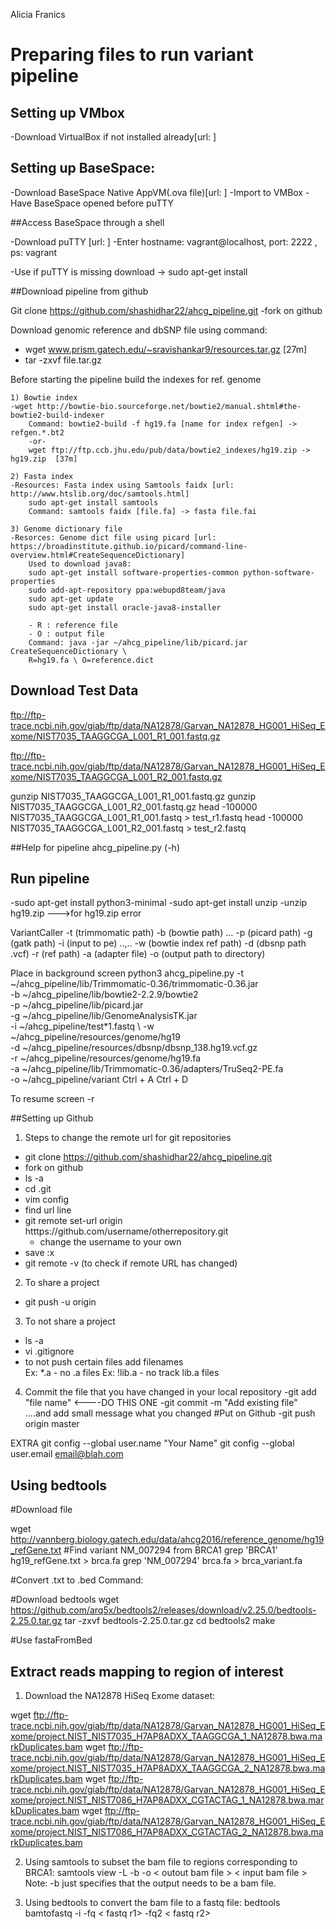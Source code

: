 Alicia Franics
# Preparing files to run variant pipeline

## Setting up VMbox
-Download VirtualBox if not installed already[url: ]

## Setting up BaseSpace:

-Download BaseSpace Native AppVM(.ova file)[url: ] 
-Import to VMBox
-Have BaseSpace opened before puTTY
	
##Access BaseSpace through a shell

-Download puTTY [url: ]
-Enter hostname: vagrant@localhost, port: 2222 , ps: vagrant

-Use if puTTY is missing download -> sudo apt-get install

##Download pipeline from github

Git clone https://github.com/shashidhar22/ahcg_pipeline.git
-fork on github 

Download genomic reference and dbSNP file using command:
- wget www.prism.gatech.edu/~sravishankar9/resources.tar.gz [27m]
- tar -zxvf file.tar.gz

Before starting the pipeline build the indexes for ref. genome
	
	1) Bowtie index
	-wget http://bowtie-bio.sourceforge.net/bowtie2/manual.shtml#the-bowtie2-build-indexer
		Command: bowtie2-build -f hg19.fa [name for index refgen] -> refgen.*.bt2
		-or-
		wget ftp://ftp.ccb.jhu.edu/pub/data/bowtie2_indexes/hg19.zip -> hg19.zip  [37m]

	2) Fasta index 
	-Resources: Fasta index using Samtools faidx [url: http://www.htslib.org/doc/samtools.html]
		sudo apt-get install samtools
		Command: samtools faidx [file.fa] -> fasta file.fai

	3) Genome dictionary file 
	-Resorces: Genome dict file using picard [url: https://broadinstitute.github.io/picard/command-line-overview.html#CreateSequenceDictionary]
		Used to download java8:
		sudo apt-get install software-properties-common python-software-properties
		sudo add-apt-repository ppa:webupd8team/java
		sudo apt-get update
		sudo apt-get install oracle-java8-installer

		- R : reference file
		- O : output file
		Command: java -jar ~/ahcg_pipeline/lib/picard.jar CreateSequenceDictionary \ 
		R=hg19.fa \ O=reference.dict

## Download Test Data

ftp://ftp-trace.ncbi.nih.gov/giab/ftp/data/NA12878/Garvan_NA12878_HG001_HiSeq_Exome/NIST7035_TAAGGCGA_L001_R1_001.fastq.gz

ftp://ftp-trace.ncbi.nih.gov/giab/ftp/data/NA12878/Garvan_NA12878_HG001_HiSeq_Exome/NIST7035_TAAGGCGA_L001_R2_001.fastq.gz

gunzip NIST7035_TAAGGCGA_L001_R1_001.fastq.gz
gunzip NIST7035_TAAGGCGA_L001_R2_001.fastq.gz
head -100000 NIST7035_TAAGGCGA_L001_R1_001.fastq > test_r1.fastq
head -100000 NIST7035_TAAGGCGA_L001_R2_001.fastq > test_r2.fastq

##Help for pipeline
ahcg_pipeline.py (-h)

## Run pipeline

-sudo apt-get install python3-minimal
-sudo apt-get install unzip 
-unzip hg19.zip --->for hg19.zip error

VariantCaller -t (trimmomatic path) 
	-b (bowtie path) ...
	-p (picard path)
	-g (gatk path)
	-i (input to pe)  ..,..
	-w (bowtie index ref path) 
	-d (dbsnp path .vcf)
	-r (ref path)
	-a (adapter file) 
	-o (output path to directory) 

Place in background
screen
python3 ahcg_pipeline.py -t ~/ahcg_pipeline/lib/Trimmomatic-0.36/trimmomatic-0.36.jar \
-b ~/ahcg_pipeline/lib/bowtie2-2.2.9/bowtie2 \
-p ~/ahcg_pipeline/lib/picard.jar \
-g ~/ahcg_pipeline/lib/GenomeAnalysisTK.jar \
-i ~/ahcg_pipeline/test*1.fastq \ 
-w ~/ahcg_pipeline/resources/genome/hg19 \
-d ~/ahcg_pipeline/resources/dbsnp/dbsnp_138.hg19.vcf.gz \
-r ~/ahcg_pipeline/resources/genome/hg19.fa \
-a ~/ahcg_pipeline/lib/Trimmomatic-0.36/adapters/TruSeq2-PE.fa \
-o ~/ahcg_pipeline/variant
Ctrl + A Ctrl + D

To resume
screen -r 

##Setting up Github

1. Steps to change the remote url for git repositories
- git clone https://github.com/shashidhar22/ahcg_pipeline.git
- fork on github
- ls -a
- cd .git
- vim config
- find url line
- git remote set-url origin htttps://github.com/username/otherrepository.git
	- change the username to your own
- save :x
- git remote -v (to check if remote URL has changed)

2. To share a project
- git push -u origin 

3. To not share a project
- ls -a 
- vi .gitignore 
- to not push certain files add filenames 	
	Ex: *.a - no .a files
	Ex: !lib.a - no track lib.a files

4. Commit the file that you have changed in your local repository
-git add "file name"  <----DO THIS ONE
-git commit -m "Add existing file"  ....and add small message what you changed
#Put on Github
-git push origin master

EXTRA
git config --global user.name "Your Name"
git config --global user.email email@blah.com

## Using bedtools

#Download file

wget http://vannberg.biology.gatech.edu/data/ahcg2016/reference_genome/hg19_refGene.txt
#Find variant NM_007294 from BRCA1
grep 'BRCA1' hg19_refGene.txt > brca.fa 
grep 'NM_007294' brca.fa > brca_variant.fa 

#Convert .txt to .bed
	Command:

#Download bedtools
 wget https://github.com/arq5x/bedtools2/releases/download/v2.25.0/bedtools-2.25.0.tar.gz
 tar -zxvf bedtools-2.25.0.tar.gz
 cd bedtools2
 make

#Use fastaFromBed

## Extract reads mapping to region of interest
1. Download the NA12878 HiSeq Exome dataset:

 wget ftp://ftp-trace.ncbi.nih.gov/giab/ftp/data/NA12878/Garvan_NA12878_HG001_HiSeq_Exome/project.NIST_NIST7035_H7AP8ADXX_TAAGGCGA_1_NA12878.bwa.markDuplicates.bam	
 wget ftp://ftp-trace.ncbi.nih.gov/giab/ftp/data/NA12878/Garvan_NA12878_HG001_HiSeq_Exome/project.NIST_NIST7035_H7AP8ADXX_TAAGGCGA_2_NA12878.bwa.markDuplicates.bam	
 wget ftp://ftp-trace.ncbi.nih.gov/giab/ftp/data/NA12878/Garvan_NA12878_HG001_HiSeq_Exome/project.NIST_NIST7086_H7AP8ADXX_CGTACTAG_1_NA12878.bwa.markDuplicates.bam
 wget ftp://ftp-trace.ncbi.nih.gov/giab/ftp/data/NA12878/Garvan_NA12878_HG001_HiSeq_Exome/project.NIST_NIST7086_H7AP8ADXX_CGTACTAG_2_NA12878.bwa.markDuplicates.bam 

2. Using samtools to subset the bam file to regions corresponding to BRCA1:
samtools view -L <bed file> -b -o < outout bam file > < input bam file >
Note: -b just specifies that the output needs to be a bam file.

3. Using bedtools to convert the bam file to a fastq file:
 bedtools bamtofastq -i <bam file> -fq < fastq r1> -fq2 < fastq r2>
